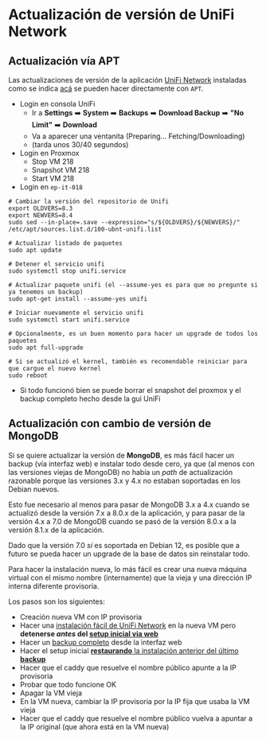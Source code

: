 # Actualización de versión de UniFi Network

## Actualización vía APT

Las actualizaciones de versión de la aplicación [UniFi
Network](UniFi_Network.md) instaladas como se indica
[acá](UniFi_Network-Instalacion.md#instalación-fácil) se pueden hacer
directamente con `APT`.

* Login en consola UniFi
  * Ir a **Settings** :arrow_right: **System** :arrow_right: **Backups**
:arrow_right: **Download Backup** :arrow_right: **"No Limit"** :arrow_right:
**Download**
  * Va a aparecer una ventanita (Preparing... Fetching/Downloading)
  * (tarda unos 30/40 segundos)
* Login en Proxmox
  * Stop VM 218
  * Snapshot VM 218
  * Start VM 218
* Login en `ep-it-018`
```
# Cambiar la versión del repositorio de Unifi
export OLDVERS=8.3
export NEWVERS=8.4
sudo sed --in-place=.save --expression="s/${OLDVERS}/${NEWVERS}/" /etc/apt/sources.list.d/100-ubnt-unifi.list

# Actualizar listado de paquetes
sudo apt update

# Detener el servicio unifi
sudo systemctl stop unifi.service

# Actualizar paquete unifi (el --assume-yes es para que no pregunte si ya tenemos un backup)
sudo apt-get install --assume-yes unifi

# Iniciar nuevamente el servicio unifi
sudo systemctl start unifi.service

# Opcionalmente, es un buen momento para hacer un upgrade de todos los paquetes
sudo apt full-upgrade

# Si se actualizó el kernel, también es recomendable reiniciar para que cargue el nuevo kernel
sudo reboot
```

* Si todo funcionó bien se puede borrar el snapshot del proxmox y el backup
completo hecho desde la gui UniFi

## Actualización con cambio de versión de MongoDB

Si se quiere actualizar la versión de **MongoDB**, es más fácil hacer un backup
(vía interfaz web) e instalar todo desde cero, ya que (al menos con las
versiones viejas de MongoDB) no había un _path_ de actualización razonable
porque las versiones 3.x y 4.x no estaban soportadas en los Debian nuevos.

Esto fue necesario al menos para pasar de MongoDB 3.x a 4.x cuando se actualizó
desde la versión 7.x a 8.0.x de la aplicación, y para pasar de la versión 4.x
a 7.0 de MongoDB cuando se pasó de la versión 8.0.x a la versión 8.1.x de la
aplicación.

Dado que la versión 7.0 _sí_ es soportada en Debian 12, es posible que a futuro
se pueda hacer un upgrade de la base de datos sin reinstalar todo.

Para hacer la instalación nueva, lo más fácil es crear una nueva máquina virtual
con el mismo nombre (internamente) que la vieja y una dirección IP interna
diferente provisoria.

Los pasos son los siguientes:
* Creación nueva VM con IP provisoria
* Hacer una [instalación fácil de UniFi
Network](UniFi_Network-Instalacion.md#instalación-fácil) en la nueva VM pero
**detenerse _antes_ del [setup inicial via
web](UniFi_Network-Instalacion.md#setup-inicial-via-web)**
* Hacer un [backup completo](UniFi_Network-Backup_completo.md) desde la interfaz
web
* Hacer el setup inicial [**restaurando** la instalación anterior del último
**backup**](UniFi_Network-Restore_inicial.md)
* Hacer que el caddy que resuelve el nombre público apunte a la IP provisoria
* Probar que todo funcione OK
* Apagar la VM vieja
* En la VM nueva, cambiar la IP provisoria por la IP fija que usaba la VM vieja
* Hacer que el caddy que resuelve el nombre público vuelva a apuntar a la IP
original (que ahora está en la VM nueva)
